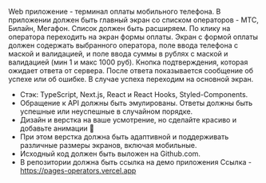 
Web приложение - терминал оплаты мобильного телефона.
В приложении должен быть главный экран со списком операторов - МТС, Билайн,
Мегафон. Список должен быть расширяем. По клику на оператора переходить на
экран формы оплаты.
Экран с формой оплаты должен содержать выбранного оператора, поле ввода
телефона с маской и валидацией, и поле ввода суммы в рублях с маской и
валидацией (мин 1 и макс 1000 руб). Кнопка подтверждения, которая ожидает ответа
от сервера. После ответа показывается сообщение об успехе или об ошибке. В случае
успеха переходим на основной экран.
- Стэк: TypeScript, Next.js, React и React Hooks, Styled-Components.
- Обращение к API должны быть эмулированы. Ответы должны быть успешные
или неуспешные в случайном порядке.
- Дизайн и верстка на ваше усмотрение, но сделайте красиво и добавьте
анимации 💅
- При этом верстка должна быть адаптивной и поддерживать различные размеры
экранов, включая мобильные.
- Исходный код должен быть выложен на Github.com.
- В репозитории должна быть ссылка на демо приложения
Ссылка - https://pages-operators.vercel.app
